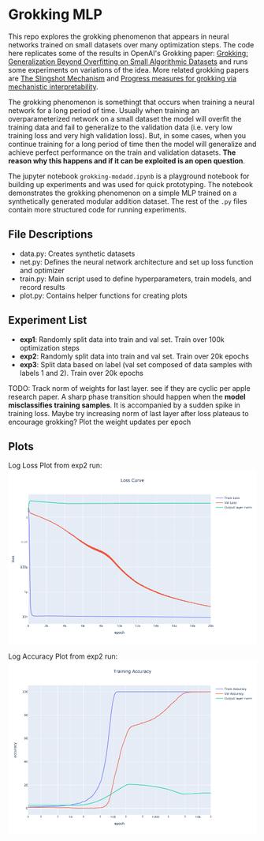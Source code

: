 # Grokking MLP

This repo explores the grokking phenomenon that appears in neural networks trained on small datasets over many optimization steps. The code here replicates some of the results in OpenAI's Grokking paper: [Grokking: Generalization Beyond Overfitting on Small Algorithmic Datasets](https://arxiv.org/abs/2201.02177) and runs some experiments on variations of the idea. More related grokking papers are [The Slingshot Mechanism](https://arxiv.org/abs/2206.04817) and [Progress measures for grokking via mechanistic interpretability](https://arxiv.org/abs/2301.05217).

The grokking phenomenon is somethingt that occurs when training a neural network for a long period of time. Usually when training an overparameterized network on a small dataset the model will overfit the training data and fail to generalize to the validation data (i.e. very low training loss and very high validation loss). But, in some cases, when you continue training for a long period of time then the model will generalize and achieve perfect performance on the train and validation datasets. **The reason why this happens and if it can be exploited is an open question**.

The jupyter notebook `grokking-modadd.ipynb` is a playground notebook for building up experiments and was used for quick prototyping. The notebook demonstrates the grokking phenomenon on a simple MLP trained on a synthetically generated modular addition dataset. The rest of the `.py` files contain more structured code for running experiments.

## File Descriptions

* data.py: Creates synthetic datasets
* net.py: Defines the neural network architecture and set up loss function and optimizer
* train.py: Main script used to define hyperparameters, train models, and record results
* plot.py: Contains helper functions for creating plots

## Experiment List

* **exp1**: Randomly split data into train and val set. Train over 100k optimization steps
* **exp2**: Randomly split data into train and val set. Train over 20k epochs
* **exp3**: Split data based on label (val set composed of data samples with labels 1 and 2). Train over 20k epochs

TODO: Track norm of weights for last layer. see if they are cyclic per apple research paper. A sharp phase transition should happen when the **model misclassifies training samples**. It is accompanied by a sudden spike in training loss.
Maybe try increasing norm of last layer after loss plateaus to encourage grokking?
Plot the weight updates per epoch


## Plots

Log Loss Plot from exp2 run:
![Exp2: Log Loss Plot](exp2/losslog.png "Log Loss Plot")

Log Accuracy Plot from exp2 run:
![Exp2: Log Accuracy Plot](exp2/acclog.png "Log Accuracy Plot")